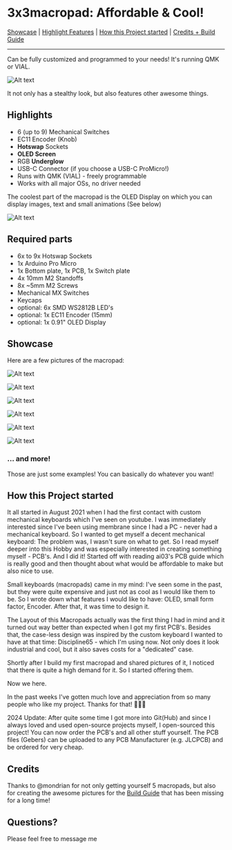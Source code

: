 # 3x3macropad: Affordable & Cool!

[Showcase](#showcase) | [Highlight Features](#highlights) | [How this Project started](#how-this-project-started) | [Credits + Build Guide](#credits)

----

Can be fully customized and programmed to your needs! It's running QMK or VIAL.

![Alt text](resources/title.png)

It not only has a stealthy look, but also features other awesome things.

## Highlights

* 6 (up to 9) Mechanical Switches
* EC11 Encoder (Knob)
* **Hotswap** Sockets
* **OLED Screen**
* RGB **Underglow**
* USB-C Connector (if you choose a USB-C ProMicro!)
* Runs with QMK (VIAL) - freely programmable
* Works with all major OSs, no driver needed

The coolest part of the macropad is the OLED Display on which you can display images, text and small animations (See below)

![Alt text](resources/animation-bongocat.gif)

## Required parts

* 6x to 9x Hotswap Sockets
* 1x Arduino Pro Micro
* 1x Bottom plate, 1x PCB, 1x Switch plate
* 4x 10mm M2 Standoffs
* 8x ~5mm M2 Screws
* Mechanical MX Switches
* Keycaps
* optional: 6x SMD WS2812B LED's
* optional: 1x EC11 Encoder (15mm)
* optional: 1x 0.91" OLED Display

## Showcase

Here are a few pictures of the macropad:

![Alt text](resources/black2.jpg)

![Alt text](resources/black3.jpg)

![Alt text](resources/pad1.png)

![Alt text](resources/pad3.png)

![Alt text](resources/pad7.png)

![Alt text](resources/unknown.png)

### ... and more!

Those are just some examples! You can basically do whatever you want!

## How this Project started

It all started in August 2021 when I had the first contact with custom mechanical keyboards which I've seen on youtube. I was immediately interested since I've been using membrane since I had a PC - never had a mechanical keyboard. So I wanted to get myself a decent mechanical keyboard: The problem was, I wasn't sure on what to get.
So I read myself deeper into this Hobby and was especially interested in creating something myself - PCB's. And I did it!
Started off with reading ai03's PCB guide which is really good and then thought about what would be affordable to make but also nice to use.

Small keyboards (macropads) came in my mind: I've seen some in the past, but they were quite expensive and just not as cool as I would like them to be.
So I wrote down what features I would like to have: OLED, small form factor, Encoder. After that, it was time to design it.

The Layout of this Macropads actually was the first thing I had in mind and it turned out way better than expected when I got my first PCB's.
Besides that, the case-less design was inspired by the custom keyboard I wanted to have at that time: Discipline65 - which I'm using now.
Not only does it look industrial and cool, but it also saves costs for a "dedicated" case.

Shortly after I build my first macropad and shared pictures of it, I noticed that there is quite a high demand for it. So I started offering them.

Now we here. 

In the past weeks I've gotten much love and appreciation from so many people who like my project. Thanks for that! 💜💜💜

2024 Update: After quite some time I got more into Git(Hub) and since I always loved and used open-source projects myself, I open-sourced this project!
You can now order the PCB's and all other stuff yourself. The PCB files (Gebers) can be uploaded to any PCB Manufacturer (e.g. JLCPCB) and be ordered for very cheap.

## Credits

Thanks to @mondrian for not only getting yourself 5 macropads, but also for creating the awesome pictures for the [Build Guide](BUILD_GUIDE.md) that has been missing for a long time!

## Questions?

Please feel free to message me
